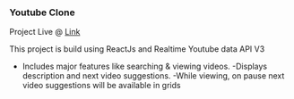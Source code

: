 ### Youtube Clone

Project Live @ [Link](https://youtube-jm.netlify.com)

This project is build using ReactJs and Realtime Youtube data API V3

- Includes major features like searching & viewing videos. 
-Displays description and next video suggestions.
-While viewing, on pause next video suggestions will be available in grids
